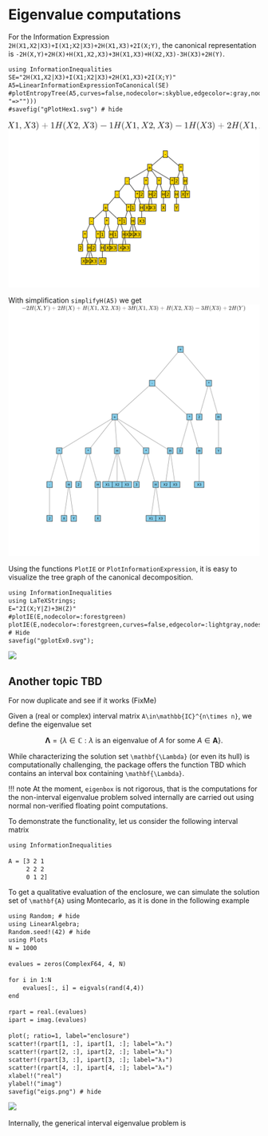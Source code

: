 # Eigenvalue computations


For the Information Expression ``2H(X1,X2|X3)+I(X1;X2|X3)+2H(X1,X3)+2I(X;Y)``, the canonical representation is ``-2H(X,Y)+2H(X)+H(X1,X2,X3)+3H(X1,X3)+H(X2,X3)-3H(X3)+2H(Y)``.


```@example entropicHex1
using InformationInequalities
SE="2H(X1,X2|X3)+I(X1;X2|X3)+2H(X1,X3)+2I(X;Y)"
A5=LinearInformationExpressionToCanonical(SE)
#plotEntropyTree(A5,curves=false,nodecolor=:skyblue,edgecolor=:gray,nodesize=0.13,nodeshape=:rect,titlefontsize=10,title=latexstring(replace((A5),"*"=>""," "=>"")))
#savefig("gPlotHex1.svg") # hide
```

![](./../assets/HgaphEx1.svg)


With simplification `simplifyH(A5)` we get
![](./../assets/HgraphEx1min.svg)


Using the functions `PlotIE` or `PlotInformationExpression`, it is easy to visualize the tree graph of the canonical decomposition.

```@example simpletreeEx1
using InformationInequalities
using LaTeXStrings;
E="2I(X;Y|Z)+3H(Z)"
#plotIE(E,nodecolor=:forestgreen)
plotIE(E,nodecolor=:forestgreen,curves=false,edgecolor=:lightgray,nodeshape=:rect,title=latexstring(LinearInformationExpressionToCanonical(E))); # Hide
savefig("gplotEx0.svg");
```
![](gplotEx0.svg)

## Another topic TBD
For now duplicate and see if it works (FixMe)

Given a (real or complex) interval matrix ``A\in\mathbb{IC}^{n\times n}``, we define the eigenvalue set 

```math
\mathbf{\Lambda}=\{\lambda\in\mathbb{C}: \lambda\text{ is an eigenvalue of }A\text{ for some }A\in\mathbf{A}\}.
```

While characterizing the solution set ``\mathbf{\Lambda}`` (or even its hull) is computationally challenging, the package offers the function TBD which contains an interval box containing ``\mathbf{\Lambda}``. 

!!! note
    At the moment, `eigenbox` is not rigorous, that is the computations for the non-interval eigenvalue problem solved internally are carried out using normal non-verified floating point computations.

To demonstrate the functionality, let us consider the following interval matrix

```@example eigs
using InformationInequalities

A = [3 2 1
     2 2 2
     0 1 2]
```



To get a qualitative evaluation of the enclosure, we can simulate the solution set of ``\mathbf{A}`` using Montecarlo, as it is done in the following example

```@example eigs
using Random; # hide
using LinearAlgebra;
Random.seed!(42) # hide
using Plots
N = 1000

evalues = zeros(ComplexF64, 4, N)

for i in 1:N
    evalues[:, i] = eigvals(rand(4,4))
end

rpart = real.(evalues)
ipart = imag.(evalues)

plot(; ratio=1, label="enclosure")
scatter!(rpart[1, :], ipart[1, :]; label="λ₁")
scatter!(rpart[2, :], ipart[2, :]; label="λ₂")
scatter!(rpart[3, :], ipart[3, :]; label="λ₃")
scatter!(rpart[4, :], ipart[4, :]; label="λ₄")
xlabel!("real")
ylabel!("imag")
savefig("eigs.png") # hide
```

![](eigs.png)

Internally, the generical interval eigenvalue problem is